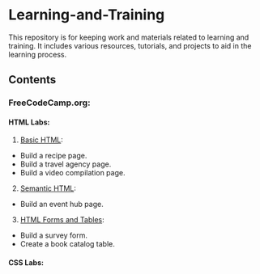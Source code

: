# Learning-and-Training

This repository is for keeping work and materials related to learning and training. It includes various resources, tutorials, and projects to aid in the learning process.

## Contents

### FreeCodeCamp.org:

#### HTML Labs:
1. <u>Basic HTML</u>: 
- Build a recipe page.
- Build a travel agency page.
- Build a video compilation page.
2. <u>Semantic HTML</u>:
- Build an event hub page.
3. <u>HTML Forms and Tables</u>:
- Build a survey form.
- Create a book catalog table.
#### CSS Labs: